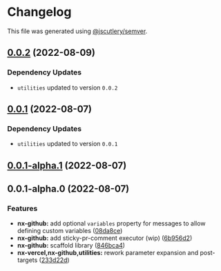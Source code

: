 # Changelog

This file was generated using [@jscutlery/semver](https://github.com/jscutlery/semver).

## [0.0.2](https://github.com/Phault/nx-expand/compare/nx-github-0.0.1...nx-github-0.0.2) (2022-08-09)

### Dependency Updates

* `utilities` updated to version `0.0.2`
## [0.0.1](https://github.com/Phault/nx-expand/compare/nx-github-0.0.1-alpha.1...nx-github-0.0.1) (2022-08-07)

### Dependency Updates

* `utilities` updated to version `0.0.1`
## [0.0.1-alpha.1](https://github.com/Phault/nx-expand/compare/nx-github-0.0.1-alpha.0...nx-github-0.0.1-alpha.1) (2022-08-07)

## 0.0.1-alpha.0 (2022-08-07)


### Features

* **nx-github:** add optional `variables` property for messages to allow defining custom variables ([08da8ce](https://github.com/Phault/nx-expand/commit/08da8ce208cf061c3a807a9c9a13df843e69a135))
* **nx-github:** add sticky-pr-comment executor (wip) ([6b956d2](https://github.com/Phault/nx-expand/commit/6b956d2d1a48037d73e5943e43455cadbf7f9ce4))
* **nx-github:** scaffold library ([846bca4](https://github.com/Phault/nx-expand/commit/846bca4111deecf9941349d1cdda8e9404e4bdc9))
* **nx-vercel,nx-github,utilities:** rework parameter expansion and post-targets ([233d22d](https://github.com/Phault/nx-expand/commit/233d22df6cb2342c6c126fe5dba9bb026c91aea3))
